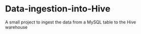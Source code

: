 # Data-ingestion-into-Hive
A small project to ingest the data from a MySQL table to the Hive warehouse
